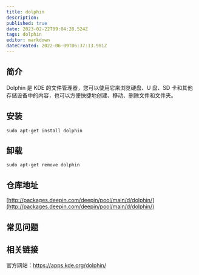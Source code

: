 ```yaml
---
title: dolphin
description: 
published: true
date: 2023-02-22T09:04:28.524Z
tags: dolphin
editor: markdown
dateCreated: 2022-06-09T06:37:13.981Z
---
```


## 简介

Dolphin 是 KDE 的文件管理器，您可以使用它来浏览硬盘、U 盘、SD 卡和其他存储设备中的内容，也可以方便快捷地创建、移动、删除文件和文件夹。

## 安装

`sudo apt-get install dolphin`

## 卸载

`sudo apt-get remove dolphin`

## 仓库地址

[http://packages.deepin.com/deepin/pool/main/d/dolphin/](http://packages.deepin.com/deepin/pool/main/d/dolphin/)

## 常见问题

## 相关链接
官方网站：https://apps.kde.org/dolphin/
